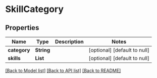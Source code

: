 # SkillCategory
## Properties

| Name | Type | Description | Notes |
|------------ | ------------- | ------------- | -------------|
| **category** | **String** |  | [optional] [default to null] |
| **skills** | **List** |  | [optional] [default to null] |

[[Back to Model list]](../README.md#documentation-for-models) [[Back to API list]](../README.md#documentation-for-api-endpoints) [[Back to README]](../README.md)

